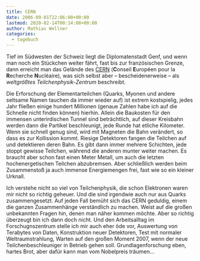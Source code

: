```yaml
---
title: CERN
date: 2006-09-01T22:06:00+00:00
lastmod: 2020-02-14T00:14:08+00:00
author: Mathias Wellner
categories:
  - tagebuch
---
```

Tief im Südwesten der Schweiz liegt die Diplomatenstadt Genf, und wenn man noch ein Stückchen weiter fährt, fast bis zur französischen Grenze, dann erreicht man das Gelände des [CERN](http://home.web.cern.ch/) (**C**onseil **E**uropéen pour la **R**echerche **N**ucléaire), was sich selbst aber &#8211; bescheidenerweise &#8211; als _weltgrößtes Teilchenphysik-Zentrum_ beschreibt.
<!--more-->

Die Erforschung der Elementarteilchen (Quarks, Myonen und andere seltsame Namen tauchen da immer wieder auf) ist extrem kostspielig, jedes Jahr fließen einige hundert Millionen (genaue Zahlen habe ich auf die Schnelle nicht finden können) hierhin. Allein die Baukosten für den immensen unterirdischen Tunnel sind beträchtlich, auf dieser Kreisbahn werden dann die Partikel beschleunigt, jede Runde hat etliche Kilometer. Wenn sie schnell genug sind, wird mit Magneten die Bahn verändert, so dass es zur Kollission kommt. Riesige Detektoren fangen die Teilchen auf und detektieren deren Bahn. Es gibt dann immer mehrere Schichten, jede stoppt gewisse Teilchen, während die anderen munter weiter machen. Es braucht aber schon fast einen Meter Metall, um auch die letzten hochenergetischen Teilchen abzubremsen. Aber schließlich werden beim Zusammenstoß ja auch immense Energiemengen frei, fast wie so ein kleiner Urknall.

Ich verstehe nicht so viel von Teilchenphysik, die schon Elektronen waren mir nicht so richtig geheuer. Und die sind irgendwie auch nur aus Quarks zusammengesetzt. Auf jeden Fall bemüht sich das CERN geduldig, einem die ganzen Zusammenhänge verständlich zu machen. Weist auf die großen unbekannten Fragen hin, denen man näher kommen möchte. Aber so richtig überzeugt bin ich dann doch nicht. Und den Arbeitsalltag im Forschugnszentrum stelle ich mir auch eher öde vor, Auswertung von Terabytes von Daten, Konstruktion neuer Detektoren, Test mit normaler Weltraumstrahlung, Warten auf den großen Moment 2007, wenn der neue Teilchenbeschleuniger in Betrieb gehen soll. Grundlagenforschung eben, hartes Brot, aber dafür kann man vom Nobelpreis träumen&#8230;